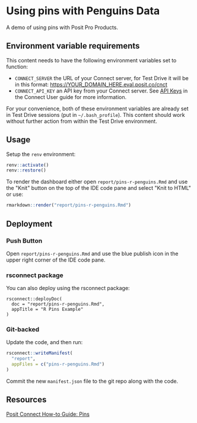 # Using pins with Penguins Data

A demo of using pins with Posit Pro Products.

## Environment variable requirements

This content needs to have the following environment variables set to function:
- `CONNECT_SERVER` the URL of your Connect server, for Test Drive it will be in this format: https://YOUR_DOMAIN_HERE.eval.posit.co/cnct
- `CONNECT_API_KEY` an API key from your Connect server. See [API Keys](https://docs.posit.co/connect/user/api-keys/) in the Connect User guide for more information.
 
For your convenience, both of these environment variables are already set in Test Drive sessions (put in `~/.bash_profile`). This content should work without further action from within the Test Drive environment.

## Usage

Setup the `renv` environment:

```r
renv::activate()
renv::restore()
```

To render the dashboard either open `report/pins-r-penguins.Rmd` and use the "Knit" button on the top of the IDE code pane and select "Knit to HTML" or use:

```r
rmarkdown::render("report/pins-r-penguins.Rmd")
```

## Deployment

### Push Button

Open `report/pins-r-penguins.Rmd` and use the blue publish icon in the upper right corner of the IDE code pane.

### rsconnect package

You can also deploy using the rsconnect package:

```
rsconnect::deployDoc(
  doc = "report/pins-r-penguins.Rmd",
  appTitle = "R Pins Example"
)
```

### Git-backed

Update the code, and then run:

```r
rsconnect::writeManifest(
  "report", 
  appFiles = c("pins-r-penguins.Rmd")
)
```

Commit the new `manifest.json` file to the git repo along with the code.

## Resources

[Posit Connect How-to Guide: Pins](https://docs.posit.co/connect/how-to/pins/)
